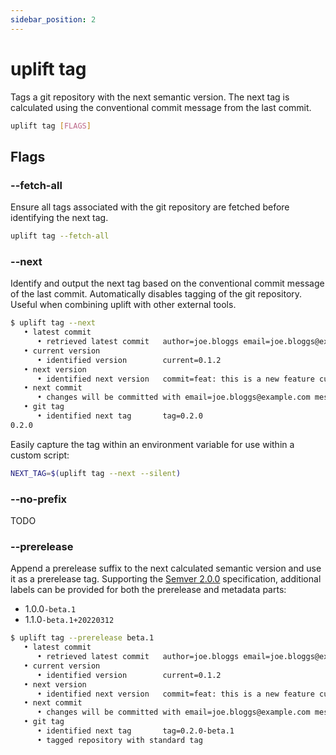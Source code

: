 ```yaml
---
sidebar_position: 2
---
```


# uplift tag

Tags a git repository with the next semantic version. The next tag is calculated using the conventional commit message from the last commit.

```sh
uplift tag [FLAGS]
```

## Flags

### --fetch-all

Ensure all tags associated with the git repository are fetched before identifying the next tag.

```sh
uplift tag --fetch-all
```

### --next

Identify and output the next tag based on the conventional commit message of the last commit. Automatically disables tagging of the git repository. Useful when combining uplift with other external tools.

```sh
$ uplift tag --next
   • latest commit
      • retrieved latest commit   author=joe.bloggs email=joe.bloggs@example.com message=feat: this is a new feature
   • current version
      • identified version        current=0.1.2
   • next version
      • identified next version   commit=feat: this is a new feature current=0.1.2 next=0.2.0
   • next commit
      • changes will be committed with email=joe.bloggs@example.com message=ci(uplift): uplifted for version 0.2.0 name=joe.bloggs
   • git tag
      • identified next tag       tag=0.2.0
0.2.0
```

Easily capture the tag within an environment variable for use within a custom script:

```sh
NEXT_TAG=$(uplift tag --next --silent)
```

### --no-prefix

TODO

### --prerelease

Append a prerelease suffix to the next calculated semantic version and use it as a prerelease tag. Supporting the [Semver 2.0.0](https://semver.org/) specification, additional labels can be provided for both the prerelease and metadata parts:

- 1.0.0`-beta.1`
- 1.1.0`-beta.1+20220312`

```sh
$ uplift tag --prerelease beta.1
   • latest commit
      • retrieved latest commit   author=joe.bloggs email=joe.bloggs@example.com message=feat: this is a new feature
   • current version
      • identified version        current=0.1.2
   • next version
      • identified next version   commit=feat: this is a new feature current=0.1.2 next=0.2.0-beta.1
   • next commit
      • changes will be committed with email=joe.bloggs@example.com message=ci(uplift): uplifted for version 0.2.0-beta.1 name=joe.bloggs
   • git tag
      • identified next tag       tag=0.2.0-beta.1
      • tagged repository with standard tag
```
